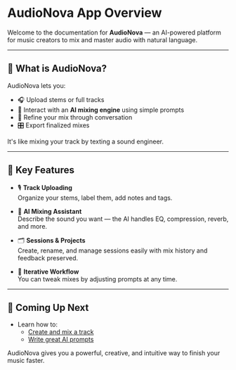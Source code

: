 # AudioNova App Overview

Welcome to the documentation for **AudioNova** — an AI-powered platform for music creators to mix and master audio with natural language.

---

## 🧭 What is AudioNova?

AudioNova lets you:

- 🎧 Upload stems or full tracks
- 🧠 Interact with an **AI mixing engine** using simple prompts
- 💬 Refine your mix through conversation
- 🎛 Export finalized mixes

It's like mixing your track by texting a sound engineer.

---

## 🚀 Key Features

- 🎙 **Track Uploading**  
  Organize your stems, label them, add notes and tags.

- 🧠 **AI Mixing Assistant**  
  Describe the sound you want — the AI handles EQ, compression, reverb, and more.

- 🗂 **Sessions & Projects**  
  Create, rename, and manage sessions easily with mix history and feedback preserved.

- 🔁 **Iterative Workflow**  
  You can tweak mixes by adjusting prompts at any time.

---

## 📌 Coming Up Next

- Learn how to:
  - [Create and mix a track](./creating-and-mixing-a-track.md)
  - [Write great AI prompts](./ai-prompt-tips.md)

AudioNova gives you a powerful, creative, and intuitive way to finish your music faster.
